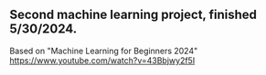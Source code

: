 ## Second machine learning project, finished 5/30/2024.  









Based on "Machine Learning for Beginners 2024"
https://www.youtube.com/watch?v=43Bbjwy2f5I
